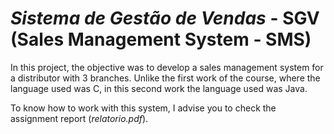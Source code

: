 # *Sistema de Gestão de Vendas* - SGV (Sales Management System - SMS)

In this project, the objective was to develop a sales management system for a distributor with 3 branches. Unlike the first work of the course, where the language used was C, in this second work the language used was Java.

To know how to work with this system, I advise you to check the assignment report (*relatorio.pdf*).
